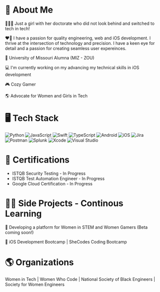 # 🍄 About Me

👩🏽‍🎓 Just a girl with her doctorate who did not look behind and switched to tech in tech! 

❤️‍🔥 I have a passion for quality engineering, web and iOS development. I thrive at the intersection of technology and precision. I have a keen eye for detail and a passion for creating seamless user expereinces. 

🐯 University of Missouri Alumna (MIZ - ZOU) 

:computer: I'm currently working on my advancing my technical skills in iOS development

:video_game: Cozy Gamer

:earth_americas: Advocate for Women and Girls in Tech

# 🖥️ Tech Stack 

![Python](https://img.shields.io/badge/python-3670A0?style=for-the-badge&logo=python&logoColor=ffdd54)    ![JavaScript](https://img.shields.io/badge/javascript-%23323330.svg?style=for-the-badge&logo=javascript&logoColor=%23F7DF1E)    ![Swift](https://img.shields.io/badge/swift-F54A2A?style=for-the-badge&logo=swift&logoColor=white)   ![TypeScript](https://img.shields.io/badge/typescript-%23007ACC.svg?style=for-the-badge&logo=typescript&logoColor=white)   ![Android](https://img.shields.io/badge/Android-3DDC84?style=for-the-badge&logo=android&logoColor=white)    ![iOS](https://img.shields.io/badge/iOS-000000?style=for-the-badge&logo=ios&logoColor=white)    ![Jira](https://img.shields.io/badge/jira-%230A0FFF.svg?style=for-the-badge&logo=jira&logoColor=white)    ![Postman](https://img.shields.io/badge/Postman-FF6C37?style=for-the-badge&logo=postman&logoColor=white)    ![Splunk](https://img.shields.io/badge/splunk-%23000000.svg?style=for-the-badge&logo=splunk&logoColor=white)    ![Xcode](https://img.shields.io/badge/Xcode-007ACC?style=for-the-badge&logo=Xcode&logoColor=white)    ![Visual Studio](https://img.shields.io/badge/Visual%20Studio-5C2D91.svg?style=for-the-badge&logo=visual-studio&logoColor=white)   

# 📃 Certifications
- ISTQB Security Testing - In Progress
- ISTQB Test Automation Engineer - In Progress
- Google Cloud Certification - In Progress

# 👩‍💻 Side Projects - Continous Learning
👾 Developing a platform for Women in STEM and Women Gamers (Beta coming soon!)

📱 iOS Development Bootcamp | SheCodes Coding Bootcamp

# 🌎 Organizations
Women in Tech | Women Who Code | National Society of Black Engineers | Society for Women Engineers

<!--
**averykei94/averykei94** is a ✨ _special_ ✨ repository because its `README.md` (this file) appears on your GitHub profile.

Here are some ideas to get you started:

- 🔭 I’m currently working on ...
- 🌱 I’m currently learning ...
- 👯 I’m looking to collaborate on ...
- 🤔 I’m looking for help with ...
- 💬 Ask me about ...
- 📫 How to reach me: ...
- 😄 Pronouns: ...
- ⚡ Fun fact: ...
-->
